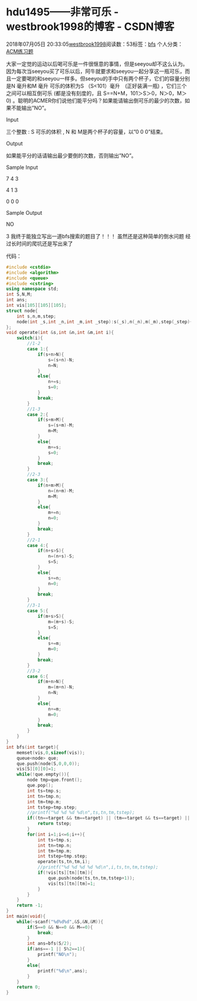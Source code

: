 # hdu1495——非常可乐 - westbrook1998的博客 - CSDN博客





2018年07月05日 20:33:05[westbrook1998](https://me.csdn.net/westbrook1998)阅读数：53标签：[bfs](https://so.csdn.net/so/search/s.do?q=bfs&t=blog)
个人分类：[ACM练习题](https://blog.csdn.net/westbrook1998/article/category/7652684)









> 
大家一定觉的运动以后喝可乐是一件很惬意的事情，但是seeyou却不这么认为。因为每次当seeyou买了可乐以后，阿牛就要求和seeyou一起分享这一瓶可乐，而且一定要喝的和seeyou一样多。但seeyou的手中只有两个杯子，它们的容量分别是N 毫升和M 毫升 可乐的体积为S （S<101）毫升　(正好装满一瓶) ，它们三个之间可以相互倒可乐 (都是没有刻度的，且 S==N+M，101＞S＞0，N＞0，M＞0) 。聪明的ACMER你们说他们能平分吗？如果能请输出倒可乐的最少的次数，如果不能输出”NO”。 

  Input 

  三个整数 : S 可乐的体积 , N 和 M是两个杯子的容量，以”0 0 0”结束。 

  Output 

  如果能平分的话请输出最少要倒的次数，否则输出”NO”。 

  Sample Input 

  7 4 3 

  4 1 3 

  0 0 0 

  Sample Output 

  NO 

  3
我终于能独立写出一道bfs搜索的题目了！！！ 虽然还是这种简单的倒水问题 经过长时间的爬坑还是写出来了

代码：

```cpp
#include <cstdio>
#include <algorithm>
#include <queue>
#include <cstring>
using namespace std;
int S,N,M;
int ans;
int vis[105][105][105];
struct node{
    int s,n,m,step;
    node(int _s,int _n,int _m,int _step):s(_s),n(_n),m(_m),step(_step){}
};
void operate(int &s,int &n,int &m,int i){
    switch(i){
        //1-2
        case 1:{
            if(s+n>N){
                s=(s+n)-N;
                n=N;
            }
            else{
                n+=s;
                s=0;
            }
            break;
        }
        //1-3
        case 2:{
            if(s+m>M){
                s=(s+m)-M;
                m=M;
            }
            else{
                m+=s;
                s=0;
            }
            break;
        }
        //2-3
        case 3:{
            if(n+m>M){
                n=(n+m)-M;
                m=M;
            }
            else{
                m+=n;
                n=0;
            }
            break;
        }
        //2-1
        case 4:{
            if(n+s>S){
                n=(n+s)-S;
                s=S;
            }
            else{
                s+=n;
                n=0;
            }
            break;
        }
        //3-1
        case 5:{
            if(m+s>S){
                m=(m+s)-S;
                s=S;
            }
            else{
                s+=m;
                m=0;
            }
            break;
        }
        //3-2
        case 6:{
            if(m+n>N){
                m=(m+n)-N;
                n=N;
            }
            else{
                n+=m;
                m=0;
            }
            break;
        }
    }
}
int bfs(int target){
    memset(vis,0,sizeof(vis));
    queue<node> que;
    que.push(node(S,0,0,0));
    vis[S][0][0]=1;
    while(!que.empty()){
        node tmp=que.front();
        que.pop();
        int ts=tmp.s;
        int tn=tmp.n;
        int tm=tmp.m;
        int tstep=tmp.step;
        //printf("%d %d %d %d\n",ts,tn,tm,tstep);
        if((tn==target && tm==target) || (tm==target && ts==target) || (ts==target && tn==target)){
            return tstep;
        }
        for(int i=1;i<=6;i++){
            int ts=tmp.s;
            int tn=tmp.n;
            int tm=tmp.m;
            int tstep=tmp.step;
            operate(ts,tn,tm,i);
            //printf("%d %d %d %d %d\n",i,ts,tn,tm,tstep);
            if(!vis[ts][tn][tm]){
                que.push(node(ts,tn,tm,tstep+1));
                vis[ts][tn][tm]=1;
            }
        }
    }
    return -1;
}
int main(void){
    while(~scanf("%d%d%d",&S,&N,&M)){
        if(S==0 && N==0 && M==0){
            break;
        }
        int ans=bfs(S/2);
        if(ans==-1 || S%2==1){
            printf("NO\n");
        }
        else{
            printf("%d\n",ans);
        }
    }
    return 0;
}
```





